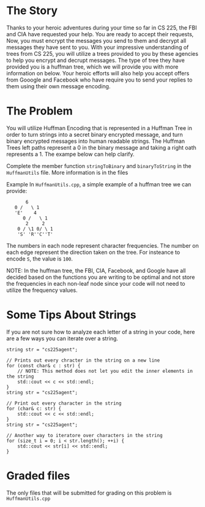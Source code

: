 # The Story

Thanks to your heroic adventures during your time so far in CS 225, the FBI and CIA have requested your help. You are ready to accept their requests, Now, you must encrypt the messages you send to them and decrypt all messages they have sent to you. With your impressive understanding of trees from CS 225, you will utilize a trees provided to you by these agencies to help you encrypt and decrupt messages. The type of tree they have provided you is a huffman tree, which we will provide you with more information on below. Your heroic efforts will also help you accept offers from Gooogle and Facebook who have require you to send your replies to them using their own message encoding.

# The Problem

You will utilize Huffman Encoding that is represented in a Huffman Tree in order to turn strings into a secret binary encrypted message, and turn binary encrypted messages into human readable strings. The Huffman Trees left paths represent a 0 in the binary message and taking a right oath represents a 1. The exampe below can help clarify.

Complete the member function `stringToBinary` and `binaryToString` in the `HuffmanUtils` file. More information is in the files

Example
In `HuffmanUtils.cpp`, a simple example of a huffman tree we can provide:

```
       6
   0 /   \ 1
   'E'    4
      0 /   \ 1
       2     2
    0 / \1 0/ \ 1
    'S' 'R''C''T'
```

The numbers in each node represent character frequencies. The number on each edge represent the direction taken on the tree. For insteance to encode `S`, the value is `100`.

NOTE: In the huffman tree, the FBI, CIA, Facebook, and Google have all decided based on the functions you are writing to be optimal and not store the frequencies in each non-leaf node since your code will not need to utilize the frequency values.

# Some Tips About Strings

If you are not sure how to analyze each letter of a string in your code, here are a few ways you can iterate over a string.

```
string str = "cs225agent";

// Prints out every chracter in the string on a new line
for (const char& c : str) {
    // NOTE: This method does not let you edit the inner elements in the string
    std::cout << c << std::endl;
}
string str = "cs225agent";

// Print out every character in the string
for (char& c: str) {
    std::cout << c << std::endl;
}
string str = "cs225agent";

// Another way to iteratore over characters in the string
for (size_t i = 0; i < str.length(); ++i) {
    std::cout << str[i] << std::endl;
}
```

# Graded files

The only files that will be submitted for grading on this problem is `HuffmanUtils.cpp`
